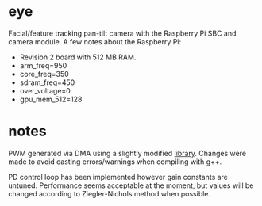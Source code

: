 eye
===
Facial/feature tracking pan-tilt camera with the Raspberry Pi SBC and camera module. A few notes about the Raspberry Pi:
* Revision 2 board with 512 MB RAM.
* arm_freq=950
* core_freq=350
* sdram_freq=450
* over_voltage=0
* gpu_mem_512=128

notes
==
PWM generated via DMA using a slightly modified [library](https://github.com/metachris/RPIO/tree/master/source/c_pwm). Changes were made to avoid casting errors/warnings when compiling with g++.

PD control loop has been implemented however gain constants are untuned. Performance seems acceptable at the moment, but values will be changed according to Ziegler-Nichols method when possible.
